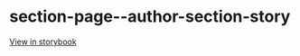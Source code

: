 # section-page--author-section-story

[View in storybook](https://raw.githack.com/Independent-Digital-News-and-Media-Ltd/standard-pwamp-sb/PR-521-sb/index.html?path=/story/section-page--author-section-story)